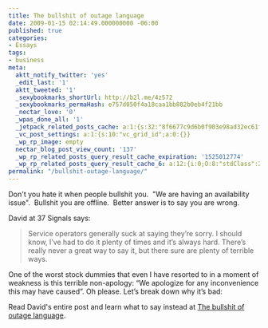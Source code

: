 ```yaml
---
title: The bullshit of outage language
date: 2009-01-15 02:14:49.000000000 -06:00
published: true
categories:
- Essays
tags:
- business
meta:
  aktt_notify_twitter: 'yes'
  _edit_last: '1'
  aktt_tweeted: '1'
  _sexybookmarks_shortUrl: http://b2l.me/4z572
  _sexybookmarks_permaHash: e757d050f4a18caa1bb882b0eb4f21bb
  _nectar_love: '0'
  _wpas_done_all: '1'
  _jetpack_related_posts_cache: a:1:{s:32:"8f6677c9d6b0f903e98ad32ec61f8deb";a:2:{s:7:"expires";i:1499400689;s:7:"payload";a:3:{i:0;a:1:{s:2:"id";i:1305;}i:1;a:1:{s:2:"id";i:135;}i:2;a:1:{s:2:"id";i:1403;}}}}
  _vc_post_settings: a:1:{s:10:"vc_grid_id";a:0:{}}
  _wp_rp_image: empty
  nectar_blog_post_view_count: '137'
  _wp_rp_related_posts_query_result_cache_expiration: '1525012774'
  _wp_rp_related_posts_query_result_cache_6: a:12:{i:0;O:8:"stdClass":2:{s:7:"post_id";s:4:"3233";s:5:"score";s:17:"51.03302069171502";}i:1;O:8:"stdClass":2:{s:7:"post_id";s:4:"1436";s:5:"score";s:17:"51.03302069171502";}i:2;O:8:"stdClass":2:{s:7:"post_id";s:4:"1142";s:5:"score";s:17:"51.03302069171502";}i:3;O:8:"stdClass":2:{s:7:"post_id";s:4:"1411";s:5:"score";s:17:"49.66341627484776";}i:4;O:8:"stdClass":2:{s:7:"post_id";s:3:"783";s:5:"score";s:18:"18.753502576943877";}i:5;O:8:"stdClass":2:{s:7:"post_id";s:3:"298";s:5:"score";s:18:"13.914696049266883";}i:6;O:8:"stdClass":2:{s:7:"post_id";s:4:"2074";s:5:"score";s:18:"12.340733903029053";}i:7;O:8:"stdClass":2:{s:7:"post_id";s:4:"1911";s:5:"score";s:18:"12.340733903029053";}i:8;O:8:"stdClass":2:{s:7:"post_id";s:4:"1363";s:5:"score";s:18:"12.340733903029053";}i:9;O:8:"stdClass":2:{s:7:"post_id";s:3:"270";s:5:"score";s:18:"12.340733903029053";}i:10;O:8:"stdClass":2:{s:7:"post_id";s:3:"179";s:5:"score";s:18:"12.340733903029053";}i:11;O:8:"stdClass":2:{s:7:"post_id";s:3:"725";s:5:"score";s:18:"11.782059702383707";}}
permalink: "/bullshit-outage-language/"
---
```

Don't you hate it when people bullshit you.  "We are having an availability issue".  Bullshit you are offline.  Better answer is to say you are wrong.

David at 37 Signals says:</p>
>Service operators generally suck at saying they’re sorry. I should know, I’ve had to do it plenty of times and it’s always hard. There’s really never a great way to say it, but there sure are plenty of terrible ways.

One of the worst stock dummies that even I have resorted to in a moment of weakness is this terrible non-apology: “We apologize for any inconvenience this may have caused”. Oh please. Let’s break down why it’s bad:</p></blockquote>
<p>Read David's entire post and learn what to say instead at <a href="http://www.37signals.com/svn/posts/1528-the-bullshit-of-outage-language" rel="nofollow">The bullshit of outage language</a>.

